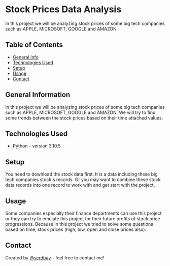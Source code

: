 # Stock Prices Data Analysis

In this project we will be analyzing stock prices of some big tech companies such as APPLE, MICROSOFT, GOOGLE and AMAZON

## Table of Contents
* [General Info](#general-information)
* [Technologies Used](#technologies-used)
* [Setup](#setup)
* [Usage](#usage)
* [Contact](#contact)

## General Information
In this project we will be analyzing stock prices of some big tech companies such as APPLE, MICROSOFT, GOOGLE and AMAZON. We will try to find some trends between the stock prices based on their time attached values.

## Technologies Used
- Python - version 3.10.5

## Setup
You need to download the stock data first. It is a data including these big tech companies stock's records. Or you may want to combine these stock data records into one record to work with and get start with the project.

## Usage
Some companies especially their finance departments can use this project or they can try to emulate this project for their future profits of stock price progressions. Because in this project we tried to solve some questions based on time, stock prices (high, low, open and close prices also).

## Contact
Created by [@serdbay](https://github.com/serdbay) - feel free to contact me!
